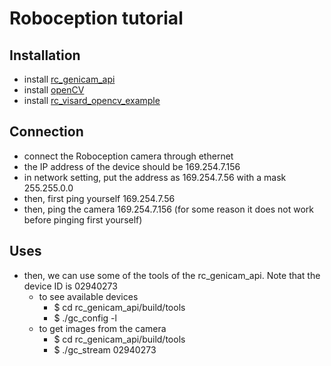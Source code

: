  # Roboception tutorial 

 ## Installation

- install [rc_genicam_api](https://github.com/roboception/rc_genicam_api)
- install [openCV](https://www.google.com/search?q=opencv+cmake+install&oq=opencv+&aqs=chrome.2.69i59l3j69i57j0i20i263i512j69i60l3.3103j0j4&sourceid=chrome&ie=UTF-8)
- install [rc_visard_opencv_example](https://github.com/roboception/rc_visard_opencv_example)

## Connection

- connect the Roboception camera through ethernet
- the IP address of the device should be 169.254.7.156
- in network setting, put the address as 169.254.7.56 with a mask 255.255.0.0
- then, first ping yourself 169.254.7.56
- then, ping the camera 169.254.7.156 (for some reason it does not work before pinging first yourself)

## Uses

- then, we can use some of the tools of the rc_genicam_api. Note that the device ID is 02940273
    - to see available devices
        - $ cd rc_genicam_api/build/tools
        - $ ./gc_config -l
    - to get images from the camera
        - $ cd rc_genicam_api/build/tools
        - $ ./gc_stream 02940273 


